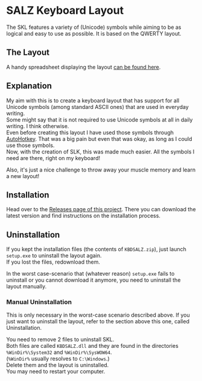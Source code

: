 # SALZ Keyboard Layout
The SKL features a variety of (Unicode) symbols while aiming to be as logical and easy to use as possible. It is based on the QWERTY layout.

## The Layout
A handy spreadsheet displaying the layout [can be found here](https://docs.google.com/spreadsheets/d/1oFvmKjmBZegqOSWev_tbju-E4FzEx2xZXkOKFecYGdI/view).

## Explanation
My aim with this is to create a keyboard layout that has support for all Unicode symbols (among standard ASCII ones) that are used in everyday writing.  
Some might say that it is not required to use Unicode symbols at all in daily writing. I think otherwise.  
Even before creating this layout I have used those symbols through [AutoHotkey](https://autohotkey.com). That was a big pain but even that was okay, as long as I could use those symbols.  
Now, with the creation of SLK, this was made much easier. All the symbols I need are there, right on my keyboard!

Also, it's just a nice challenge to throw away your muscle memory and learn a new layout!

## Installation
Head over to the [Releases page of this project](https://github.com/SALZKARTOFFEEEL/salz-keyboard-layout/releases).
There you can download the latest version and find instructions on the installation process.

## Uninstallation
If you kept the installation files (the contents of `KBDSALZ.zip`), just launch `setup.exe` to uninstall the layout again.  
If you lost the files, redownload them.

In the worst case-scenario that (whatever reason) `setup.exe` fails to uninstall or you cannot download it anymore, you need to uninstall the layout manually.

### Manual Uninstallation
This is only necessary in the worst-case scenario described above. If you just want to uninstall the layout, refer to the section above this one, called Uninstallation.

You need to remove 2 files to uninstall SKL.  
Both files are called `KBDSALZ.dll` and they are found in the directories `%WinDir%\System32` and `%WinDir%\SysWOW64`.  
(`%WinDir%` usually resolves to `C:\Windows`.)  
Delete them and the layout is uninstalled.  
You may need to restart your computer.
